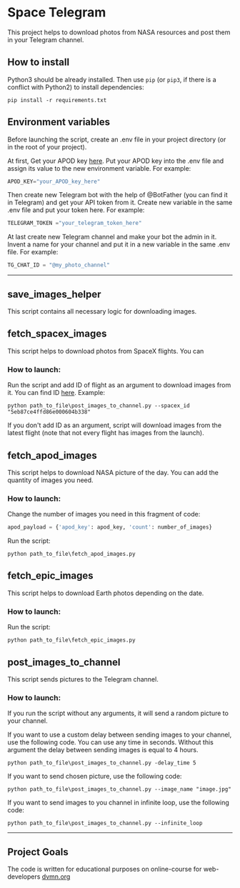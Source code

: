 # Space Telegram

This project helps to download photos from NASA resources and post them in your Telegram channel.

## How to install

Python3 should be already installed. 
Then use `pip` (or `pip3`, if there is a conflict with Python2) to install dependencies:
```
pip install -r requirements.txt
```

## Environment variables

Before launching the script, create an .env file in your project directory (or in the root of your project).

At first, Get your APOD key [here](https://api.nasa.gov/#apod). Put your APOD key into the .env file and assign its value to the new environment variable. For example:

```python 
APOD_KEY="your_APOD_key_here"
```
Then create new Telegram bot with the help of @BotFather (you can find it in Telegram) and get your API token from it.
Create new variable in the same .env file and put your token here. For example:

```python 
TELEGRAM_TOKEN ="your_telegram_token_here"
```
At last create new Telegram channel and make your bot the admin in it. Invent a name for your channel and put it 
in a new variable in the same .env file. For example:

```python 
TG_CHAT_ID = "@my_photo_channel"
```

---
## save_images_helper

This script contains all necessary logic for downloading images.

## fetch_spacex_images

This script helps to download photos from SpaceX flights. You can

### How to launch:

Run the script and add ID of flight as an argument to download images from it.
You can find ID [here](https://api.spacexdata.com/v5/launches/). Example:

```
python path_to_file\post_images_to_channel.py --spacex_id "5eb87ce4ffd86e000604b338"
```
If you don't add ID as an argument, script will download images from the latest flight (note that not every flight has images from the launch).

## fetch_apod_images

This script helps to download NASA picture of the day. You can add the quantity of images you need.

### How to launch:

Change the number of images you need in this fragment of code:

```python 
apod_payload = {'apod_key': apod_key, 'count': number_of_images}
```
Run the script:

```
python path_to_file\fetch_apod_images.py
```

## fetch_epic_images

This script helps to download Earth photos depending on the date.

### How to launch:

Run the script:

```
python path_to_file\fetch_epic_images.py
```

## post_images_to_channel

This script sends pictures to the Telegram channel.

### How to launch:

If you run the script without any arguments, it will send a random picture to your channel.

If you want to use a custom delay between sending images to your channel, use the following code.
You can use any time in seconds.
Without this argument the delay between sending images is equal to 4 hours.

```
python path_to_file\post_images_to_channel.py -delay_time 5
```

If you want to send chosen picture, use the following code:

```
python path_to_file\post_images_to_channel.py --image_name "image.jpg"
```

If you want to send images to you channel in infinite loop, use the following code:

```
python path_to_file\post_images_to_channel.py --infinite_loop
```

---
## Project Goals

The code is written for educational purposes on online-course for web-developers [dvmn.org](https://dvmn.org/)